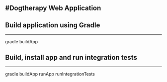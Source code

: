 #Dogtherapy Web Application
-------------------------------------

## Build application using Gradle
-------------------------------------
gradle buildApp

## Build, install app and run integration tests
-------------------------------------
gradle buildApp runApp runIntegrationTests